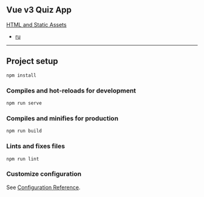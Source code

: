 Vue v3 Quiz App
---

[HTML and Static Assets](https://cli.vuejs.org/guide/html-and-static-assets.html)

* [ru](https://cli.vuejs.org/ru/guide/html-and-static-assets.html)

-----

## Project setup

```
npm install
```

### Compiles and hot-reloads for development

```
npm run serve
```

### Compiles and minifies for production

```
npm run build
```

### Lints and fixes files

```
npm run lint
```

### Customize configuration

See [Configuration Reference](https://cli.vuejs.org/config/).
